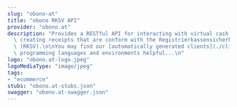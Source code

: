 ```yaml
---
slug: "obono-at"
title: "obono RKSV API"
provider: "obono.at"
description: "Provides a RESTful API for interacting with virtual cash registers and\
  \ creating receipts that are conform with the Registrierkassensicherheitsverordnung\
  \ (RKSV).\n\nYou may find our [automatically generated clients](./clients) for various\
  \ programming languages and environments helpful...\n"
logo: "obono.at-logo.jpeg"
logoMediaType: "image/jpeg"
tags:
- "ecommerce"
stubs: "obono.at-stubs.json"
swagger: "obono.at-swagger.json"
---
```

